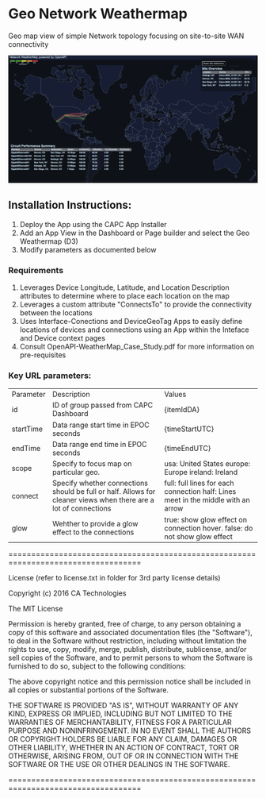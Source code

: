 # Geo Network Weathermap
Geo map view of simple Network topology focusing on site-to-site WAN connectivity

![Illustration of the Map](screenShot.jpg)

## Installation Instructions:
1. Deploy the App using the CAPC App Installer
2. Add an App View in the Dashboard or Page builder and select the Geo Weathermap (D3)
3. Modify parameters as documented below


### Requirements
1. Leverages Device Longitude, Latitude, and Location Description attributes to determine where to place each location on the map
2. Leverages a custom attribute "ConnectsTo" to provide the connectivity between the locations
3. Uses Interface-Conections and DeviceGeoTag Apps to easily define locations of devices and connections using an App within the Inteface and Device context pages
4. Consult OpenAPI-WeatherMap_Case_Study.pdf for more information on pre-requisites

### Key URL parameters:

<table>
    <tr>
        <td>Parameter</td>
        <td>Description</td>
        <td>Values</td>
    </tr>
    <tr>
        <td>id</td>
        <td>ID of group passed from CAPC Dashboard</td>
        <td>{itemIdDA}</td>
    </tr>    
    <tr>
        <td>startTime</td>
        <td>Data range start time in EPOC seconds</td>
        <td>{timeStartUTC}</td>
    </tr>
    <tr>
    	<td>endTime</td>
    	<td>Data range end time in EPOC seconds</td>
        <td>{timeEndUTC}</td>
    </tr>
    <tr>
    	<td>scope</td>
    	<td>Specify to focus map on particular geo.</td>
        <td>usa: United States  europe: Europe ireland: Ireland </td>
    </tr>
    <tr>
    	<td>connect</td>
    	<td>Specify whether connections should be full or half. Allows for cleaner views when there are a lot of connections</td>
        <td>full: full lines for each connection   half: Lines meet in the middle with an arrow</td>
    </tr>
    <tr>
    	<td>glow</td>
    	<td>Wehther to provide a glow effect to the connections</td>
        <td>true: show glow effect on connection hover.  false: do not show glow effect</td>
</table>


===================================================================================

License (refer to license.txt in folder for 3rd party license details)

Copyright (c) 2016 CA Technologies
 
The MIT License

Permission is hereby granted, free of charge, to any person obtaining a copy of this software and associated documentation files (the "Software"), to deal in the Software without restriction, including without limitation the rights to use, copy, modify, merge, publish, distribute, sublicense, and/or sell copies of the Software, and to permit persons to whom the Software is furnished to do so, subject to the following conditions:
 
The above copyright notice and this permission notice shall be included in all copies or substantial portions of the Software.
 
THE SOFTWARE IS PROVIDED "AS IS", WITHOUT WARRANTY OF ANY KIND, EXPRESS OR
IMPLIED, INCLUDING BUT NOT LIMITED TO THE WARRANTIES OF MERCHANTABILITY,
FITNESS FOR A PARTICULAR PURPOSE AND NONINFRINGEMENT. IN NO EVENT SHALL THE
AUTHORS OR COPYRIGHT HOLDERS BE LIABLE FOR ANY CLAIM, DAMAGES OR OTHER
LIABILITY, WHETHER IN AN ACTION OF CONTRACT, TORT OR OTHERWISE, ARISING FROM,
OUT OF OR IN CONNECTION WITH THE SOFTWARE OR THE USE OR OTHER DEALINGS IN
THE SOFTWARE.

===================================================================================

